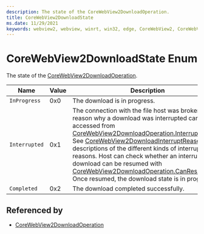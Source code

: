 ```yaml
---
description: The state of the CoreWebView2DownloadOperation.
title: CoreWebView2DownloadState
ms.date: 11/29/2021
keywords: webview2, webview, winrt, win32, edge, CoreWebView2, CoreWebView2Controller, browser control, edge html, CoreWebView2DownloadState
---
```


# CoreWebView2DownloadState Enum

The state of the [CoreWebView2DownloadOperation](corewebview2downloadoperation.md).

| Name |  Value | Description |
|--|--|--|
|`InProgress` | 0x0  |  The download is in progress.|
|`Interrupted` | 0x1  |  The connection with the file host was broken. The reason why a download was interrupted can accessed from [CoreWebView2DownloadOperation.InterruptReason](corewebview2downloadoperation.md#interruptreason). See [CoreWebView2DownloadInterruptReason](corewebview2downloadinterruptreason.md) for descriptions of the different kinds of interrupt reasons. Host can check whether an interrupted download can be resumed with [CoreWebView2DownloadOperation.CanResume](corewebview2downloadoperation.md#canresume). Once resumed, the download state is in progress.|
|`Completed` | 0x2  |  The download completed successfully.|


## Referenced by

- [CoreWebView2DownloadOperation](corewebview2downloadoperation.md)
